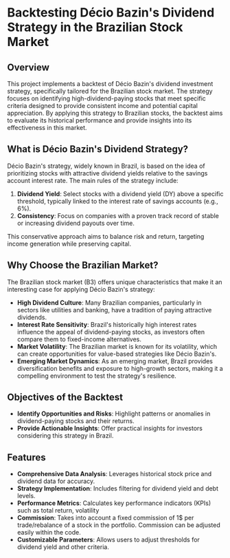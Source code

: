 # Backtesting Décio Bazin's Dividend Strategy in the Brazilian Stock Market

## Overview
This project implements a backtest of Décio Bazin's dividend investment strategy, specifically tailored for the Brazilian stock market. The strategy focuses on identifying high-dividend-paying stocks that meet specific criteria designed to provide consistent income and potential capital appreciation. By applying this strategy to Brazilian stocks, the backtest aims to evaluate its historical performance and provide insights into its effectiveness in this market.

## What is Décio Bazin's Dividend Strategy?
Décio Bazin's strategy, widely known in Brazil, is based on the idea of prioritizing stocks with attractive dividend yields relative to the savings account interest rate. The main rules of the strategy include:

1. **Dividend Yield**: Select stocks with a dividend yield (DY) above a specific threshold, typically linked to the interest rate of savings accounts (e.g., 6%).
3. **Consistency**: Focus on companies with a proven track record of stable or increasing dividend payouts over time.

This conservative approach aims to balance risk and return, targeting income generation while preserving capital.

## Why Choose the Brazilian Market?
The Brazilian stock market (B3) offers unique characteristics that make it an interesting case for applying Décio Bazin's strategy:

- **High Dividend Culture**: Many Brazilian companies, particularly in sectors like utilities and banking, have a tradition of paying attractive dividends.
- **Interest Rate Sensitivity**: Brazil's historically high interest rates influence the appeal of dividend-paying stocks, as investors often compare them to fixed-income alternatives.
- **Market Volatility**: The Brazilian market is known for its volatility, which can create opportunities for value-based strategies like Décio Bazin's.
- **Emerging Market Dynamics**: As an emerging market, Brazil provides diversification benefits and exposure to high-growth sectors, making it a compelling environment to test the strategy's resilience.

## Objectives of the Backtest
- **Identify Opportunities and Risks**: Highlight patterns or anomalies in dividend-paying stocks and their returns.
- **Provide Actionable Insights**: Offer practical insights for investors considering this strategy in Brazil.

## Features
- **Comprehensive Data Analysis**: Leverages historical stock price and dividend data for accuracy.
- **Strategy Implementation**: Includes filtering for dividend yield and debt levels.
- **Performance Metrics**: Calculates key performance indicators (KPIs) such as total return, volatility
- **Commission**: Takes into account a fixed commission of 1$ per trade/rebalance of a stock in the portfolio. Commission can be adjusted easily within the code.
- **Customizable Parameters**: Allows users to adjust thresholds for dividend yield and other criteria.
